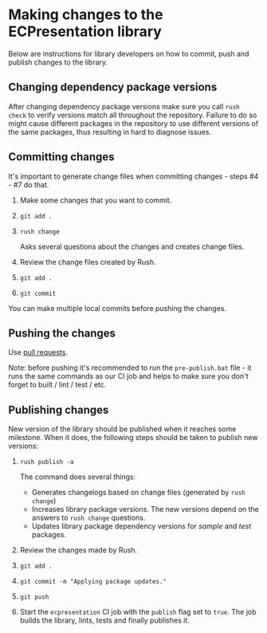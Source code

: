 # Making changes to the ECPresentation library

Below are instructions for library developers on how to commit, push and
publish changes to the library.

## Changing dependency package versions

After changing dependency package versions make sure you
call `rush check` to verify versions match all throughout the
repository. Failure to do so might cause different packages in the
repository to use different versions of the same packages, thus resulting
in hard to diagnose issues.

## Committing changes

It's important to generate change files when committing changes -
steps #4 - #7 do that.

1. Make some changes that you want to commit.

2. `git add .`

3. `rush change`

    Asks several questions about the changes and creates change files.

4. Review the change files created by Rush.

5. `git add .`

6. `git commit`

You can make multiple local commits before pushing the changes.

## Pushing the changes

Use [pull requests](./PULL_REQUESTS.md).

Note: before pushing it's recommended to run the `pre-publish.bat`
file - it runs the same commands as our CI job and helps to make
sure you don't forget to built / lint / test / etc.

## Publishing changes

New version of the library should be published when it reaches some
milestone. When it does, the following steps should be taken to publish
new versions:

1. `rush publish -a`

   The command does several things:
   - Generates changelogs based on change files (generated by `rush change`)
   - Increases library package versions. The new versions depend on the
   answers to `rush change` questions.
   - Updates library package dependency versions for *sample* and *test*
   packages.

2. Review the changes made by Rush.

3. `git add .`

4. `git commit -m "Applying package updates."`

5. `git push`

6. Start the `ecpresentation` CI job with the `publish` flag set to `true`.
The job builds the library, lints, tests and finally publishes it.